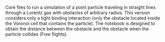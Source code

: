 Core files to run a simulation of a point particle traveling in straight lines through a Lorentz gas with obstacles of arbitrary radius. This version considers only a tight binding interaction (only the obstacle located inside the Voronoi cell that contains the particle). The notebook is designed to obtain the distance between the obstacle and the obstacle when the particle collides (Free flights).
